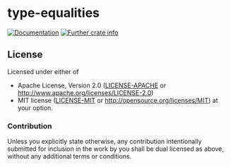# type-equalities
[![Documentation](https://docs.rs/type-equalities/badge.svg)](https://docs.rs/type-equalities/)
[![Further crate info](https://img.shields.io/crates/v/type-equalities.svg)](https://crates.io/crates/type-equalities)

## License

Licensed under either of
 * Apache License, Version 2.0 ([LICENSE-APACHE](LICENSE-APACHE) or http://www.apache.org/licenses/LICENSE-2.0)
 * MIT license ([LICENSE-MIT](LICENSE-MIT) or http://opensource.org/licenses/MIT)
at your option.

### Contribution

Unless you explicitly state otherwise, any contribution intentionally submitted
for inclusion in the work by you shall be dual licensed as above, without any
additional terms or conditions.
